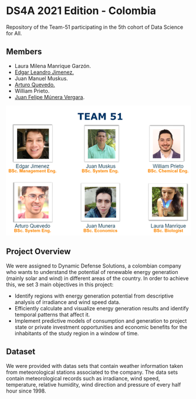 # DS4A 2021 Edition - Colombia

Repository of the Team-51 participating in the 5th cohort of Data Science for All.

## Members 

- Laura Milena Manrique Garzón.
- [Edgar Leandro Jimenez.](https://www.linkedin.com/in/edgarleandrojimenez/)
- Juan Manuel Muskus.
- [Arturo Quevedo.](https://www.linkedin.com/in/arturo-quevedo/)
- William Prieto.
- [Juan Felipe Múnera Vergara](https://www.linkedin.com/in/jfmra99/).

![alt text](https://github.com/eljimenezj/Team_51_DS4A_2021/blob/main/Images/team51.PNG?raw=true)

## Project Overview
We were assigned to Dynamic Defense Solutions, a colombian company who wants to understand the potential of renewable energy generation (mainly solar and wind) in different areas of the country. In order to achieve this, we set 3 main objectives in this project:
- Identify regions with energy generation potential from descriptive analysis of irradiance and wind speed data.
- Efficiently calculate and visualize energy generation results and identify temporal patterns that affect it.
- Implement predictive models of consumption and generation to project state or private investment opportunities and economic benefits for the inhabitants of the study region in a window of time.

## Dataset

We were provided with datas sets that contain weather information taken from meteorological stations associated to the company. The data sets contain meteorological records such as irradiance, wind speed, temperature, relative humidity, wind direction and pressure of every half hour since 1998. 
